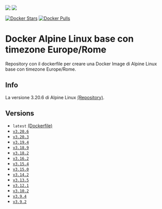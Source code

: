 [![](https://images.microbadger.com/badges/image/scolagreco/alpine-base.svg)](https://microbadger.com/images/scolagreco/alpine-base)
[![](https://images.microbadger.com/badges/commit/scolagreco/alpine-base.svg)](https://microbadger.com/images/scolagreco/alpine-base)

[![Docker Stars](https://img.shields.io/docker/stars/scolagreco/alpine-base.svg)](https://hub.docker.com/r/scolagreco/alpine-base/)
[![Docker Pulls](https://img.shields.io/docker/pulls/scolagreco/alpine-base.svg)](https://hub.docker.com/r/scolagreco/alpine-base/)

# Docker Alpine Linux base con timezone Europe/Rome

Repository con il dockerfile per creare una Docker Image di Alpine Linux base con timezone Europe/Rome.

## Info

La versione 3.20.6 di Alpine Linux [(Repository)](https://github.com/scolagreco/docker-alpine/tree/v3.20.6).

## Versions

- `latest` [(Dockerfile)](https://github.com/scolagreco/alpine-base/blob/master/Dockerfile)
- [`v3.20.6`](https://github.com/scolagreco/alpine-base/releases/tag/v3.20.6)
- [`v3.20.3`](https://github.com/scolagreco/alpine-base/releases/tag/v3.20.3)
- [`v3.19.4`](https://github.com/scolagreco/alpine-base/releases/tag/v3.19.4)
- [`v3.18.9`](https://github.com/scolagreco/alpine-base/releases/tag/v3.18.9)
- [`v3.18.2`](https://github.com/scolagreco/alpine-base/releases/tag/v3.18.2)
- [`v3.16.2`](https://github.com/scolagreco/alpine-base/releases/tag/v3.16.2)
- [`v3.15.4`](https://github.com/scolagreco/alpine-base/releases/tag/v3.15.4)
- [`v3.15.0`](https://github.com/scolagreco/alpine-base/releases/tag/v3.15.0)
- [`v3.14.2`](https://github.com/scolagreco/alpine-base/releases/tag/v3.14.2)
- [`v3.13.5`](https://github.com/scolagreco/alpine-base/releases/tag/v3.13.5)
- [`v3.12.1`](https://github.com/scolagreco/alpine-base/releases/tag/v3.12.1)
- [`v3.10.2`](https://github.com/scolagreco/alpine-base/releases/tag/v3.10.2)
- [`v3.9.4`](https://github.com/scolagreco/alpine-base/releases/tag/v3.9.4)
- [`v3.9.2`](https://github.com/scolagreco/alpine-base/releases/tag/v3.9.2)
